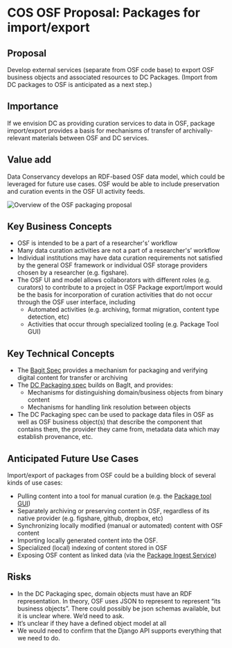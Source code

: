# COS OSF Proposal: Packages for import/export

## Proposal 
Develop external services (separate from OSF code base) to export OSF business objects and associated resources to DC Packages. (Import from DC packages to OSF is anticipated as a next step.)

## Importance 

If we envision DC as providing curation services to data in OSF, package import/export provides a basis for mechanisms of transfer of archivally-relevant materials between OSF and DC services.

## Value add 

Data Conservancy develops an RDF-based OSF data model, which could be leveraged for future use cases.  OSF would be able to include preservation and curation events in the OSF UI activity feeds.

![Overview of the OSF packaging proposal][overview-img]

## Key Business Concepts 

* OSF is intended to be a part of a researcher's’ workflow
* Many data curation activities are not a part of a researcher's’ workflow
* Individual institutions may have data curation requirements not satisfied by the general OSF framework or individual OSF storage providers chosen by a researcher (e.g. figshare).
* The OSF UI and model allows collaborators with different roles (e.g. curators) to contribute to a project in OSF
Package export/import would be the basis for incorporation of curation activities that do not occur through the OSF user interface, including
  * Automated activities (e.g. archiving, format migration, content type detection, etc)
  * Activities that occur through specialized tooling (e.g. Package Tool GUI)

## Key Technical Concepts

* The [Bagit Spec][dc-bagit-profile] provides a mechanism for packaging and verifying digital content for transfer or archiving
* The [DC Packaging spec][dc-packaging-spec] builds on BagIt, and provides:
  * Mechanisms for distinguishing domain/business objects from binary content
  * Mechanisms for handling link resolution between objects
* The DC Packaging spec can be used to package data files in OSF as well as OSF business object(s) that describe the component that contains them, the provider they came from, metadata data which may establish provenance, etc.

## Anticipated Future Use Cases

Import/export of packages from OSF could be a building block of several kinds of use cases:
* Pulling content into a tool for manual curation (e.g. the [Package tool GUI][dc-ptg])
* Separately archiving or preserving content in OSF, regardless of its native provider (e.g. figshare, github, dropbox, etc)
* Synchronizing locally modified (manual or automated) content with OSF content
* Importing locally generated content into the OSF.
* Specialized (local) indexing of content stored in OSF
* Exposing OSF content as linked data (via the [Package Ingest Service][dc-pis])

## Risks

* In the DC Packaging spec, domain objects must have an RDF representation.  In theory, OSF uses JSON to represent to represent “its business objects”.   There could possibly be  json schemas available, but it is unclear where.  We’d need to ask.  
* It’s unclear if they have a defined object model at all
* We would need to confirm that the Django API supports everything that we need to do.

[dc-bagit-profile]: http://dataconservancy.github.io/dc-packaging-spec/dc-bagit-profile-1.0.html "Data Conservancy BagIt Profile"
[dc-packaging-spec]: http://dataconservancy.github.io/dc-packaging-spec/dc-packaging-spec-1.0.html "Data Conservancy Packaging Specification"
[dc-ptg]: https://github.com/DataConservancy/dcs-packaging-tool "Data Conservancy Package Tool GUI"
[dc-pis]: https://github.com/DataConservancy/dcs-package-ingest "Data Conservancy Package Ingest Tool"
[overview-img]: https://github.com/DataConservancy/osf-packaging/blob/master/src/site/resources/images/osf-package-ingest.png "OSF Packaging Overview"
